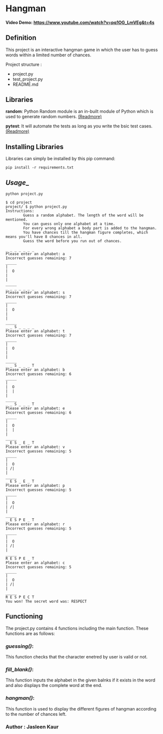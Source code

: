 # __Hangman__
#### Video Demo: https://www.youtube.com/watch?v=pq1OG_LmVEg&t=4s

## __Definition__
 This project is an interactive hangman game in which the user has to guess words within a limited number of chances.

 Project structure :
 - project.py
 - test_project.py
 - README.md

## __Libraries__

__random__: Python Random module is an in-built module of Python which is used to generate random numbers. [(Readmore)](https://docs.python.org/3/library/random.html)

__pytest__: It will automate the tests as long as you write the bsic test cases. [(Readmore)](https://docs.pytest.org/en/7.2.x/)

## **Installing Libraries**
Libraries can simply be installed by this pip command:

```pip install -r requirements.txt```

## _Usage__

```python project.py```
```
$ cd project
project/ $ python project.py
Instructions:
        Guess a random alphabet. The length of the word will be mentioned.
        You can guess only one alphabet at a time.
        For every wrong alphabet a body part is added to the hangman.
        You have chances till the hangman figure completes, which means you'll have 8 chances in all.
        Guess the word before you run out of chances.

_ _ _ _ _ _ _
Please enter an alphabet: a
Incorrect guesses remaining: 7
_____
|
|  O
|
|
_____
_ _ _ _ _ _ _
Please enter an alphabet: s
Incorrect guesses remaining: 7
_____
|
|  O
|
|
_____
_ _ S _ _ _ _
Please enter an alphabet: t
Incorrect guesses remaining: 7
_____
|
|  O
|
|
_____
_ _ S _ _ _ T
Please enter an alphabet: b
Incorrect guesses remaining: 6
_____
|
|  O
|  |
|
_____
_ _ S _ _ _ T
Please enter an alphabet: e
Incorrect guesses remaining: 6
_____
|
|  O
|  |
|
_____
_ E S _ E _ T
Please enter an alphabet: v
Incorrect guesses remaining: 5
_____
|
|  O
| /|
|
_____
_ E S _ E _ T
Please enter an alphabet: p
Incorrect guesses remaining: 5
_____
|
|  O
| /|
|
_____
_ E S P E _ T
Please enter an alphabet: r
Incorrect guesses remaining: 5
_____
|
|  O
| /|
|
_____
R E S P E _ T
Please enter an alphabet: c
Incorrect guesses remaining: 5
_____
|
|  O
| /|
|
_____
R E S P E C T
You won! The secret word was: RESPECT
```

## __Functioning__

The project.py contains 4 functions including the main function. These functions are as follows:

### _guessing()_:
This function checks that the character enetred by user is valid or not.

### _fill_blank()_:
This function inputs the alphabet in the given balnks if it exists in the word and also displays the complete word at the end.

### _hangman()_:
This function is used to display the different figures of hangman according to the number of chances left.

### Author : Jasleen Kaur
